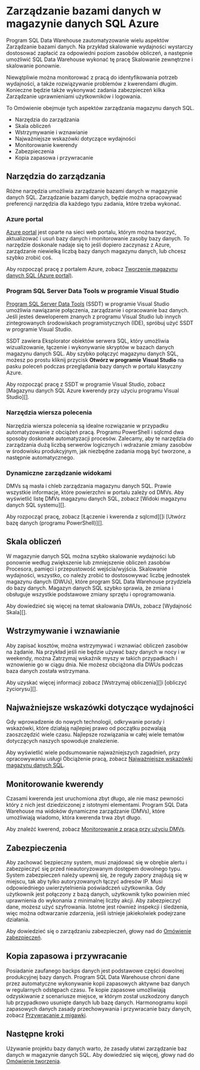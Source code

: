 <properties
   pageTitle="Zarządzanie bazami danych w magazynie danych SQL Azure | Microsoft Azure"
   description="Omówienie Zarządzanie bazami danych SQL magazynu danych. Zawiera narzędzia do zarządzania, DWUs i wydajność skala w nowym oknie, rozwiązywanie problemów z wydajności kwerend, ustanawianie zasad zabezpieczeń dobre i przywracanie bazy danych z uszkodzenie danych lub awaria regionalne."
   services="sql-data-warehouse"
   documentationCenter="NA"
   authors="barbkess"
   manager="barbkess"
   editor=""/>

<tags
   ms.service="sql-data-warehouse"
   ms.devlang="NA"
   ms.topic="article"
   ms.tgt_pltfrm="NA"
   ms.workload="data-services"
   ms.date="08/16/2016"
   ms.author="barbkess;sonyama;"/>

# <a name="manage-databases-in-azure-sql-data-warehouse"></a>Zarządzanie bazami danych w magazynie danych SQL Azure

Program SQL Data Warehouse zautomatyzowanie wielu aspektów Zarządzanie bazami danych. Na przykład skalowanie wydajności wystarczy dostosować zapłacić za odpowiedni poziom zasobów obliczeń, a następnie umożliwić SQL Data Warehouse wykonać tę pracę Skalowanie zewnętrzne i skalowanie ponownie. 

Niewątpliwie można monitorować z pracą do identyfikowania potrzeb wydajności, a także rozwiązywanie problemów z kwerendami długim. Konieczne będzie także wykonywać zadania zabezpieczeń kilka Zarządzanie uprawnieniami użytkowników i logowania.

To Omówienie obejmuje tych aspektów zarządzania magazynu danych SQL.

- Narzędzia do zarządzania
- Skala obliczeń
- Wstrzymywanie i wznawianie
- Najważniejsze wskazówki dotyczące wydajności
- Monitorowanie kwerendy
- Zabezpieczenia
- Kopia zapasowa i przywracanie

## <a name="management-tools"></a>Narzędzia do zarządzania

Różne narzędzia umożliwia zarządzanie bazami danych w magazynie danych SQL. Zarządzanie bazami danych, będzie można opracowywać preferencji narzędzia dla każdego typu zadania, które trzeba wykonać.

### <a name="azure-portal"></a>Azure portal
[Azure portal][] jest oparte na sieci web portalu, którym można tworzyć, aktualizować i usuń bazy danych i monitorowanie zasoby bazy danych. To narzędzie doskonale nadaje się to jeśli dopiero zaczynasz z Azure, zarządzanie niewielką liczbą bazy danych magazynu danych, lub chcesz szybko zrobić coś.

Aby rozpocząć pracę z portalem Azure, zobacz [Tworzenie magazynu danych SQL (Azure portal)][].

### <a name="sql-server-data-tools-in-visual-studio"></a>Program SQL Server Data Tools w programie Visual Studio
[Program SQL Server Data Tools][] (SSDT) w programie Visual Studio umożliwia nawiązanie połączenia, zarządzanie i opracowanie baz danych. Jeśli jesteś deweloperem znanych z programu Visual Studio lub innych zintegrowanych środowiskach programistycznych (IDE), spróbuj użyć SSDT w programie Visual Studio.

SSDT zawiera Eksplorator obiektów serwera SQL, który umożliwia wizualizowanie, łączenie i wykonywanie skryptów w bazach danych magazynu danych SQL. Aby szybko połączyć magazynu danych SQL, możesz po prostu kliknij przycisk **Otwórz w programie Visual Studio** na pasku poleceń podczas przeglądania bazy danych w portalu klasyczny Azure.  

Aby rozpocząć pracę z SSDT w programie Visual Studio, zobacz [Magazynu danych SQL Azure kwerendy przy użyciu programu Visual Studio][].

### <a name="command-line-tools"></a>Narzędzia wiersza polecenia
Narzędzia wiersza polecenia są idealne rozwiązanie w przypadku automatyzowanie z obciążeń pracą.  Programu PowerShell i sqlcmd dwa sposoby doskonałe automatyzacji procesów.  Zalecamy, aby te narzędzia do zarządzania dużą liczbą serwerów logicznych i wdrażanie zmiany zasobów w środowisku produkcyjnym, jak niezbędne zadania mogą być tworzone, a następnie automatycznego.

### <a name="dynamic-management-views"></a>Dynamiczne zarządzanie widokami 

DMVs są masła i chleb zarządzania magazynu danych SQL. Prawie wszystkie informacje, które powierzchni w portalu zależy od DMVs. Aby wyświetlić listę DMVs magazynu danych SQL, zobacz [Widoki magazynu danych SQL systemu][].

Aby rozpocząć pracę, zobacz [Łączenie i kwerenda z sqlcmd][]i [Utwórz bazę danych (programu PowerShell)][].

## <a name="scale-compute"></a>Skala obliczeń

W magazynie danych SQL można szybko skalowanie wydajności lub ponownie według zwiększenie lub zmniejszenie obliczeń zasobów Procesora, pamięci i przepustowość wejścia/wyjścia. Skalowanie wydajności, wszystko, co należy zrobić to dostosowywać liczbę jednostek magazynu danych (DWUs), które program SQL Data Warehouse przydziela do bazy danych. Magazyn danych SQL szybko sprawia, że zmiana i obsługuje wszystkie podstawowe zmiany sprzętu i oprogramowania.

Aby dowiedzieć się więcej na temat skalowania DWUs, zobacz [Wydajność Skala][].

##  <a name="pause-and-resume"></a>Wstrzymywanie i wznawianie

Aby zapisać kosztów, można wstrzymywać i wznawiać obliczeń zasobów na żądanie. Na przykład jeśli nie będzie używać bazy danych w nocy i w weekendy, można Zatrzymaj wskaźnik myszy w takich przypadkach i wznowienie go w ciągu dnia. Nie możesz obciążona dla DWUs podczas baza danych została wstrzymana.

Aby uzyskać więcej informacji zobacz [Wstrzymaj obliczenia][]i [obliczyć życiorysu][].

## <a name="performance-best-practices"></a>Najważniejsze wskazówki dotyczące wydajności

Gdy wprowadzenie do nowych technologii, odkrywanie porady i wskazówki, które działają najlepiej prawo od początku pozwalają zaoszczędzić wiele czasu.  Najlepsze rozwiązania w całej wiele tematów dotyczących naszych spowoduje znalezienie.

Aby wyświetlić wiele podsumowanie najważniejszych zagadnień, przy opracowywaniu usługi Obciążenie pracą, zobacz [Najważniejsze wskazówki magazynu danych SQL][].

## <a name="query-monitoring"></a>Monitorowanie kwerendy

Czasami kwerenda jest uruchomiona zbyt długo, ale nie masz pewności który z nich jest dziedziczonej z istotnymi elementami. Program SQL Data Warehouse ma widoków dynamiczne zarządzanie (DMVs), które umożliwiają wiadomo, która kwerenda trwa zbyt długo. 

Aby znaleźć kwerend, zobacz [Monitorowanie z pracą przy użyciu DMVs][].

## <a name="security"></a>Zabezpieczenia

Aby zachować bezpieczny system, musi znajdować się w obrębie alertu i zabezpieczyć się przed nieautoryzowanym dostępem dowolnego typu. System zabezpieczeń należy upewnij się, że reguły zapory znajdują się w miejscu, tak aby tylko autoryzowanych łączyć adresów IP. Musi odpowiedniego uwierzytelnienia poświadczeń użytkownika. Gdy użytkownik jest połączony z bazą danych, użytkownik tylko powinien mieć uprawnienia do wykonania z minimalnej liczby akcji. Aby zabezpieczyć dane, możesz użyć szyfrowania. Istotne jest również inspekcji i śledzenia, więc można odtwarzanie zdarzenia, jeśli istnieje jakiekolwiek podejrzane działania.

Aby dowiedzieć się o zarządzaniu zabezpieczeń, głowy nad do [Omówienie zabezpieczeń][].

## <a name="backup-and-restore"></a>Kopia zapasowa i przywracanie

Posiadanie zaufanego backps danych jest podstawowe części dowolnej produkcyjnej bazy danych. Program SQL Data Warehouse chroni dane przez automatyczne wykonywanie kopii zapasowych aktywne baz danych w regularnych odstępach czasu. Te kopie zapasowe umożliwiają odzyskiwanie z scenariusze miejsce, w którym został uszkodzony danych lub przypadkowo usunięte danych lub bazę danych.  Harmonogramu kopii zapasowych danych zasady przechowywania i przywracanie bazy danych, zobacz [Przywracanie z migawki][].

## <a name="next-steps"></a>Następne kroki
Używanie projektu bazy danych warto, że zasady ułatwi zarządzanie baz danych w magazynie danych SQL. Aby dowiedzieć się więcej, głowy nad do [Omówienie tworzenia][].

<!--Image references-->

<!--Article references-->
[Tworzenie magazynu danych SQL (Azure Portal)]: sql-data-warehouse-get-started-provision.md
[Tworzenie bazy danych (programu PowerShell)]: sql-data-warehouse-get-started-provision-powershell
[connection]: sql-data-warehouse-develop-connections.md
[Kwerenda Azure SQL magazynu danych przy użyciu programu Visual Studio]: sql-data-warehouse-query-visual-studio.md
[Nawiązywanie połączenia i kwerendy z sqlcmd]: sql-data-warehouse-get-started-connect-sqlcmd.md
[Omówienie tworzenia]: sql-data-warehouse-overview-develop.md
[Monitorowanie z pracą przy użyciu DMVs]: sql-data-warehouse-manage-monitor.md
[Wstrzymaj obliczeń]: sql-data-warehouse-manage-compute-overview.md#pause-compute-bk
[Przywracanie z migawki]: sql-data-warehouse-restore-database-overview.md
[Życiorys obliczeń]: sql-data-warehouse-manage-compute-overview.md#resume-compute-performance-bk
[Skala wydajności]: sql-data-warehouse-manage-compute-overview.md#scale-performance-bk
[Omówienie zabezpieczeń]: sql-data-warehouse-overview-manage-security.md
[Najważniejsze wskazówki magazynu danych SQL]: sql-data-warehouse-best-practices.md
[Widoki systemu magazynu danych SQL]: sql-data-warehouse-reference-tsql-system-views.md

<!--MSDN references-->
[Program SQL Server Data Tools]: https://msdn.microsoft.com/library/mt204009.aspx

<!--Other web references-->
[Azure portal]: http://portal.azure.com/
